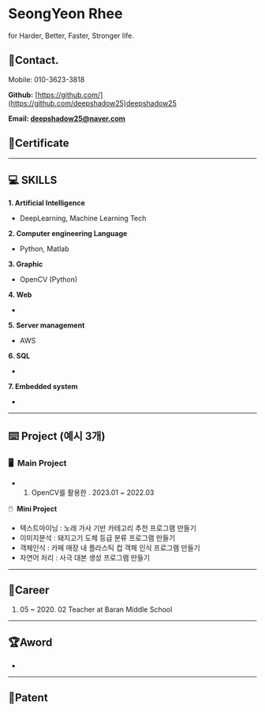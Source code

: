 # SeongYeon Rhee

for Harder, Better, Faster, Stronger life.

## 📱Contact.

Mobile: 010-3623-3818

**Github:** [https://github.com/](https://github.com/deepshadow25)deepshadow25

**Email: deepshadow25@naver.com**

## 📜C**ertificate**

---

## 💻 SKILLS

**1. Artificial Intelligence**

- DeepLearning, Machine Learning Tech

**2. Computer engineering Language** 

- Python, Matlab

**3. Graphic**

- OpenCV (Python)

**4. Web**

- 

**5. Server management**

- AWS

**6. SQL**

- 

**7. Embedded system**

- 

---

## ⌨️ **Project (예시 3개)**

### 🖥️  **Main Project**

- 1. OpenCV를 활용한 . 2023.01 ~ 2022.03

🖱️  **Mini Project**

- 텍스트마이닝 : 노래 가사 기반 카테고리 추천 프로그램 만들기
- 이미지분석 : 돼지고기 도체 등급 분류 프로그램 만들기
- 객체인식 : 카페 매장 내 플라스틱 컵 객체 인식 프로그램 만들기
- 자연어 처리 : 사극 대본 생성 프로그램 만들기

---

## 🏢Career

1. 05 ~ 2020. 02 Teacher at Baran Middle School

---

## 🏆Aword

- 

---

## 🔖Patent

<!--
**deepshadow25/deepshadow25** is a ✨ _special_ ✨ repository because its `README.md` (this file) appears on your GitHub profile.

Here are some ideas to get you started:

- 🔭 I’m currently working on ...
- 🌱 I’m currently learning ...
- 👯 I’m looking to collaborate on ...
- 🤔 I’m looking for help with ...
- 💬 Ask me about ...
- 📫 How to reach me: ...
- 😄 Pronouns: ...
- ⚡ Fun fact: ...
-->
